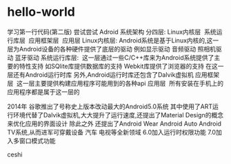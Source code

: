 # hello-world
学习第一行代码(第二版)
尝试尝试
Adroid 系统架构
分四层: Linux内核层  系统运行库层  应用框架层  应用层
Linux内核层:  Android系统是基于Linux内核的,这一层为Android设备的各种硬件提供了底层的驱动 例如显示驱动 音频驱动 照相机驱动 蓝牙驱动
系统运行库层:  这一层通过一些C/C++库来为Android系统提供了主要的特性支持 如SQlite库提供数据库的支持 Webkit库提供了浏览器的支持 在这一层还有Android运行时库 另外,Android运行时库还包含了Dalvik虚拟机
应用框架层  这一层主要提供构建应用程序可能用到的各种api 
应用层  所有安装在手机上的应用程序都是属于这一层的

2014年 谷歌推出了号称史上版本改动最大的Android5.0系统 其中使用了ART运行环境代替了Dalvik虚拟机,大大提升了运行速度,还提出了Material Design的概念来优化应用的界面设计 除此之外 还提出了Android Wear Android Auto Android TV系统,从而进军可穿戴设备 汽车 电视等全新领域 6.0加入运行时权限功能 7.0加入多窗口模式功能





ceshi
